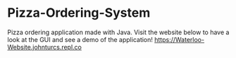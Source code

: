# Pizza-Ordering-System
Pizza ordering application made with Java. Visit the website below to have a look at the GUI and see a demo of the application! 
https://Waterloo-Website.johnturcs.repl.co
